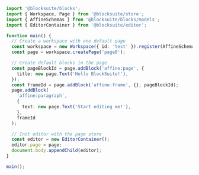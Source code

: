 <div id="editor-example" style="height: 300px"/>

<script>
import '@blocksuite/editor/themes/affine.css';
async function main() {
  await import('@blocksuite/blocks');
  await import('@blocksuite/store');
  const { Workspace, Page } = await import('@blocksuite/store');
  const { AffineSchemas } = await import('@blocksuite/blocks/models');
  const { EditorContainer } = await import('@blocksuite/editor');

  // Create a workspace with one default page
  const workspace = new Workspace({ id: 'test' }).register(AffineSchemas);
  const page = workspace.createPage('page0');

  // Create default blocks in the page
  const pageBlockId = page.addBlock('affine:page', {
    title: new page.Text('Hello BlockSuite!'),
  });
  const frameId = page.addBlock('affine:frame', {}, pageBlockId);
  page.addBlock('affine:paragraph', {
    text: new page.Text('Start editing me!'),
  }, frameId);

  // Init editor with the page store
  const editor = new EditorContainer();
  editor.page = page;
  document.querySelector('#editor-example').appendChild(editor);
}

if (typeof window !== 'undefined') {
  main();
}
</script>

```ts
import '@blocksuite/blocks';
import { Workspace, Page } from '@blocksuite/store';
import { AffineSchemas } from '@blocksuite/blocks/models';
import { EditorContainer } from '@blocksuite/editor';

function main() {
  // Create a workspace with one default page
  const workspace = new Workspace({ id: 'test' }).register(AffineSchemas);
  const page = workspace.createPage('page0');

  // Create default blocks in the page
  const pageBlockId = page.addBlock('affine:page', {
    title: new page.Text('Hello BlockSuite!'),
  });
  const frameId = page.addBlock('affine:frame', {}, pageBlockId);
  page.addBlock(
    'affine:paragraph',
    {
      text: new page.Text('Start editing me!'),
    },
    frameId
  );

  // Init editor with the page store
  const editor = new EditorContainer();
  editor.page = page;
  document.body.appendChild(editor);
}

main();
```
